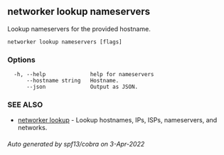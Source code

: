 ## networker lookup nameservers

Lookup nameservers for the provided hostname.

```
networker lookup nameservers [flags]
```

### Options

```
  -h, --help              help for nameservers
      --hostname string   Hostname.
      --json              Output as JSON.
```

### SEE ALSO

* [networker lookup](networker_lookup.md)	 - Lookup hostnames, IPs, ISPs, nameservers, and networks.

###### Auto generated by spf13/cobra on 3-Apr-2022
